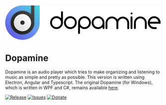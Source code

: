 ![Dopamine](Dopamine.full.png)

# Dopamine
Dopamine is an audio player which tries to make organizing and listening to music as simple and pretty as possible. This version is written using Electron, Angular and Typescript. The original Dopamine (for Windows), which is written in WPF and C#, remains available <a href="https://github.com/digimezzo/dopamine-windows">here</a>.

[![Release](https://img.shields.io/github/release/digimezzo/dopamine-electron.svg?style=flat-square)](https://github.com/digimezzo/dopamine-electron/releases/latest)
[![Issues](https://img.shields.io/github/issues/digimezzo/dopamine-electron.svg?style=flat-square)](https://github.com/digimezzo/dopamine-electron/issues)
[![Donate](https://img.shields.io/badge/Donate-PayPal-green.svg)](https://www.paypal.com/cgi-bin/webscr?cmd=_s-xclick&hosted_button_id=MQALEWTEZ7HX8)

